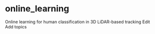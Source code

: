# online_learning
Online learning for human classification in 3D LiDAR-based tracking Edit Add topics
